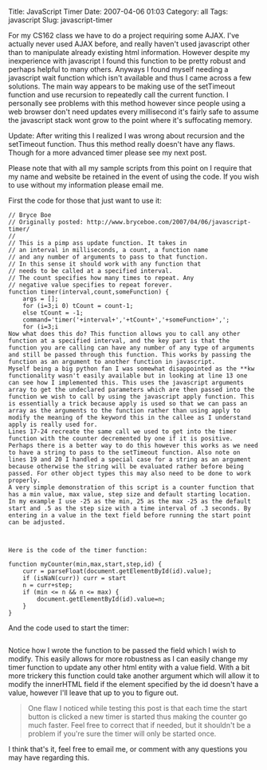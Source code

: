 Title: JavaScript Timer
Date: 2007-04-06 01:03
Category: all
Tags: javascript
Slug: javascript-timer

For my CS162 class we have to do a project requiring some AJAX. I've
actually never used AJAX before, and really haven't used javascript
other than to manipulate already existing html information. However
despite my inexperience with javascript I found this function to be
pretty robust and perhaps helpful to many others. Anyways I found myself
needing a javascript wait function which isn't available and thus I came
across a few solutions. The main way appears to be making use of the
setTimeout function and use recursion to repeatedly call the current
function. I personally see problems with this method however since
people using a web browser don't need updates every millisecond it's
fairly safe to assume the javascript stack wont grow to the point where
it's suffocating memory.

Update: After writing this I realized I was wrong about recursion and
the setTimeout function. Thus this method really doesn't have any flaws.
Though for a more advanced timer please see my next post.

Please note that with all my sample scripts from this point on I require
that my name and website be retained in the event of using the code. If
you wish to use without my information please email me.

First the code for those that just want to use it:

~~~~ {lang="Javascript" line="1"}
// Bryce Boe
// Originally posted: http://www.bryceboe.com/2007/04/06/javascript-timer/
//
// This is a pimp ass update function. It takes in
// an interval in milliseconds, a count, a function name
// and any number of arguments to pass to that function.
// In this sense it should work with any function that
// needs to be called at a specified interval.
// The count specifies how many times to repeat. Any
// negative value specifies to repeat forever.
function timer(interval,count,someFunction) {
    args = [];
    for (i=3;i 0) tCount = count-1;
    else tCount = -1;
    command='timer('+interval+','+tCount+','+someFunction+',';
    for (i=3;i
Now what does this do? This function allows you to call any other function at a specified interval, and the key part is that the function you are calling can have any number of any type of arguments and still be passed through this function. This works by passing the function as an argument to another function in javascript.
Myself being a big python fan I was somewhat disappointed as the **kw functionality wasn't easily available but in looking at line 13 one can see how I implemented this. This uses the javascript arguments array to get the undeclared parameters which are then passed into the function we wish to call by using the javascript apply function. This is essentially a trick because apply is used so that we can pass an array as the arguments to the function rather than using apply to modify the meaning of the keyword this in the callee as I understand apply is really used for.
Lines 17-24 recreate the same call we used to get into the timer function with the counter decremented by one if it is positive. Perhaps there is a better way to do this however this works as we need to have a string to pass to the setTimeout function. Also note on lines 19 and 20 I handled a special case for a string as an argument because otherwise the string will be evaluated rather before being passed. For other object types this may also need to be done to work properly.
A very simple demonstration of this script is a counter function that has a min value, max value, step size and default starting location. In my example I use -25 as the min, 25 as the max -25 as the default start and .5 as the step size with a time interval of .3 seconds. By entering in a value in the text field before running the start point can be adjusted.



Here is the code of the timer function:

function myCounter(min,max,start,step,id) {
    curr = parseFloat(document.getElementById(id).value);
    if (isNaN(curr)) curr = start
    n = curr+step;
    if (min <= n && n <= max) {
        document.getElementById(id).value=n;
    }
}
~~~~

And the code used to start the timer:

~~~~ {lang="html"}

~~~~

Notice how I wrote the function to be passed the field which I wish to
modify. This easily allows for more robustness as I can easily change my
timer function to update any other html entity with a value field. With
a bit more trickery this function could take another argument which will
allow it to modify the innerHTML field if the element specified by the
id doesn't have a value, however I'll leave that up to you to figure
out.

> One flaw I noticed while testing this post is that each time the start
> button is clicked a new timer is started thus making the counter go
> much faster. Feel free to correct that if needed, but it shouldn't be
> a problem if you're sure the timer will only be started once.

I think that's it, feel free to email me, or comment with any questions
you may have regarding this.
